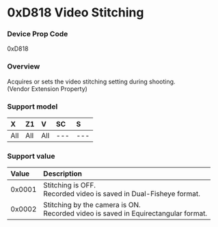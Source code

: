 # 0xD818 Video Stitching

### Device Prop Code

0xD818

### Overview

Acquires or sets the video stitching setting during shooting.  
(Vendor Extension Property)

### Support model

| X | Z1 | V | SC | S |
|:--|:--|:--|:--|:--|
| All | All | All | --- | --- |

### Support value

| Value | Description |
|:--|:--|
| 0x0001 | Stitching is OFF.<br>Recorded video is saved in Dual-Fisheye format. |
| 0x0002 | Stitching by the camera is ON.<br>Recorded video is saved in Equirectangular format. |
